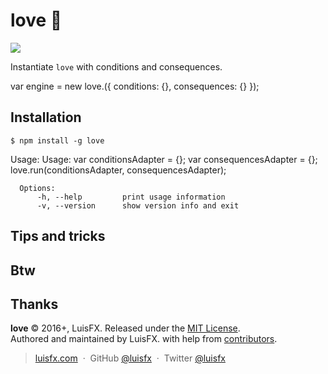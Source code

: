 # love :heartbeat:

<img src="http://i.giphy.com/eipZcKyoYWlrId82bv.gif">

Instantiate `love` with conditions and consequences.

var engine = new love.({
  conditions: {},
  consequences: {}
});


Installation
------------

    $ npm install -g love

Usage:
      Usage:
        var conditionsAdapter = {};
        var consequencesAdapter = {};
        love.run(conditionsAdapter, consequencesAdapter);

      Options:
          -h, --help         print usage information
          -v, --version      show version info and exit

Tips and tricks
---------------

Btw
---


Thanks
------

**love** © 2016+, LuisFX. Released under the [MIT License].<br>
Authored and maintained by LuisFX. with help from [contributors].

> [luisfx.com](http://luisfx.com) &nbsp;&middot;&nbsp;
> GitHub [@luisfx](https://github.com/luisfx) &nbsp;&middot;&nbsp;
> Twitter [@luisfx](https://twitter.com/luisfx)

[MIT License]: http://mit-license.org/
[contributors]: http://github.com/luisfx/love/contributors
[highlight.js]: http://highlightjs.org
